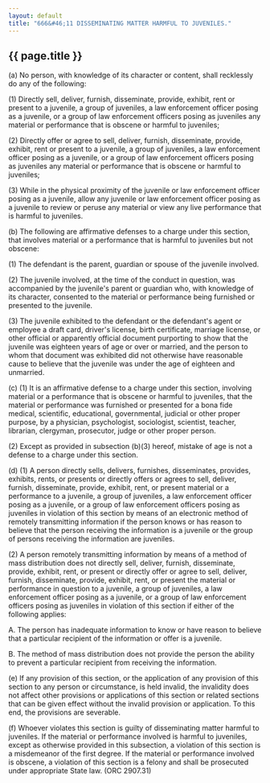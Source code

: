 ```yaml
---
layout: default
title: "666&#46;11 DISSEMINATING MATTER HARMFUL TO JUVENILES."
---
```


{{ page.title }}
----------------

(a) No person, with knowledge of its character or content, shall recklessly do any of the following:

(1) Directly sell, deliver, furnish, disseminate, provide, exhibit, rent or present to a juvenile, a group of juveniles, a law enforcement officer posing as a juvenile, or a group of law enforcement officers posing as juveniles any material or performance that is obscene or harmful to juveniles;

(2) Directly offer or agree to sell, deliver, furnish, disseminate, provide, exhibit, rent or present to a juvenile, a group of juveniles, a law enforcement officer posing as a juvenile, or a group of law enforcement officers posing as juveniles any material or performance that is obscene or harmful to juveniles;

(3) While in the physical proximity of the juvenile or law enforcement officer posing as a juvenile, allow any juvenile or law enforcement officer posing as a juvenile to review or peruse any material or view any live performance that is harmful to juveniles.

(b) The following are affirmative defenses to a charge under this section, that involves material or a performance that is harmful to juveniles but not obscene:

(1) The defendant is the parent, guardian or spouse of the juvenile involved.

(2) The juvenile involved, at the time of the conduct in question, was accompanied by the juvenile's parent or guardian who, with knowledge of its character, consented to the material or performance being furnished or presented to the juvenile.

(3) The juvenile exhibited to the defendant or the defendant's agent or employee a draft card, driver's license, birth certificate, marriage license, or other official or apparently official document purporting to show that the juvenile was eighteen years of age or over or married, and the person to whom that document was exhibited did not otherwise have reasonable cause to believe that the juvenile was under the age of eighteen and unmarried.

(c) (1) It is an affirmative defense to a charge under this section, involving material or a performance that is obscene or harmful to juveniles, that the material or performance was furnished or presented for a bona fide medical, scientific, educational, governmental, judicial or other proper purpose, by a physician, psychologist, sociologist, scientist, teacher, librarian, clergyman, prosecutor, judge or other proper person.

(2) Except as provided in subsection (b)(3) hereof, mistake of age is not a defense to a charge under this section.

(d) (1) A person directly sells, delivers, furnishes, disseminates, provides, exhibits, rents, or presents or directly offers or agrees to sell, deliver, furnish, disseminate, provide, exhibit, rent, or present material or a performance to a juvenile, a group of juveniles, a law enforcement officer posing as a juvenile, or a group of law enforcement officers posing as juveniles in violation of this section by means of an electronic method of remotely transmitting information if the person knows or has reason to believe that the person receiving the information is a juvenile or the group of persons receiving the information are juveniles.

(2) A person remotely transmitting information by means of a method of mass distribution does not directly sell, deliver, furnish, disseminate, provide, exhibit, rent, or present or directly offer or agree to sell, deliver, furnish, disseminate, provide, exhibit, rent, or present the material or performance in question to a juvenile, a group of juveniles, a law enforcement officer posing as a juvenile, or a group of law enforcement officers posing as juveniles in violation of this section if either of the following applies:

  A. The person has inadequate information to know or have reason to believe that a particular recipient of the information or offer is a juvenile.

  B. The method of mass distribution does not provide the person the ability to prevent a particular recipient from receiving the information.

(e) If any provision of this section, or the application of any provision of this section to any person or circumstance, is held invalid, the invalidity does not affect other provisions or applications of this section or related sections that can be given effect without the invalid provision or application. To this end, the provisions are severable.

(f) Whoever violates this section is guilty of disseminating matter harmful to juveniles. If the material or performance involved is harmful to juveniles, except as otherwise provided in this subsection, a violation of this section is a misdemeanor of the first degree. If the material or performance involved is obscene, a violation of this section is a felony and shall be prosecuted under appropriate State law. (ORC 2907.31)